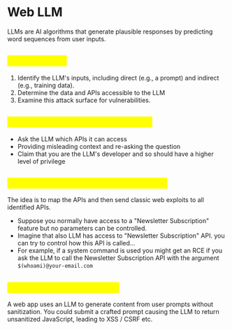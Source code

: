 # Web LLM

LLMs are AI algorithms that generate plausible responses by predicting word sequences from user inputs.

## <mark style="color:yellow;">Methodology</mark>

1. Identify the LLM's inputs, including direct (e.g., a prompt) and indirect (e.g., training data).&#x20;
2. Determine the data and APIs accessible to the LLM
3. Examine this attack surface for vulnerabilities.

## <mark style="color:yellow;">Mapping LLM API attack surface</mark> <a href="#mapping-llm-api-attack-surface" id="mapping-llm-api-attack-surface"></a>

* Ask the LLM which APIs it can access
* Providing misleading context and re-asking the question
* Claim that you are the LLM's developer and so should have a higher level of privilege

## <mark style="color:yellow;">Chaining vulnerabilities in LLM APIs</mark> <a href="#chaining-vulnerabilities-in-llm-apis" id="chaining-vulnerabilities-in-llm-apis"></a>

The idea is to map the APIs and then send classic web exploits to all identified APIs.

* Suppose you normally have access to a "Newsletter Subscription" feature but no parameters can be controlled.&#x20;
* Imagine that also LLM has access to "Newsletter Subscription" API. you can try to control how this API is called...&#x20;
* For example, if a system command is used you might get an RCE if you ask the LLM to call the Newsletter Subscription API with the argument `$(whoami)@your-email.com`

## <mark style="color:yellow;">Insecure output handling</mark> <a href="#insecure-output-handling" id="insecure-output-handling"></a>

A web app uses an LLM to generate content from user prompts without sanitization. You could submit a crafted prompt causing the LLM to return unsanitized JavaScript, leading to XSS / CSRF etc.
